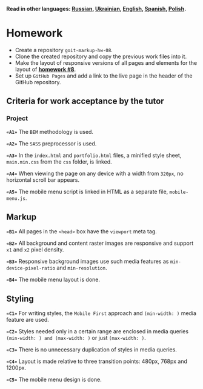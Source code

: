 **Read in other languages: [Russian](README.md), [Ukrainian](README.ua.md),
[English](README.en.md), [Spanish](README.es.md), [Polish](README.pl.md).**

# Homework

- Create a repository `goit-markup-hw-08`.
- Clone the created repository and copy the previous work files into it.
- Make the layout of responsive versions of all pages and elements for the
  layout of
  [**homework #8**](<https://www.figma.com/file/5vQ5fIsm5p6Mfqhl0Ee2qB/Web-Studio-ENG?node-id=1%3A3329>).
- Set up `GitHub Pages` and add a link to the live page in the header of the
  GitHub repository.

## Criteria for work acceptance by the tutor

### Project

**`«A1»`** The `BEM` methodology is used.

**`«A2»`** The `SASS` preprocessor is used.

**`«A3»`** In the `index.html` and `portfolio.html` files, a minified style
sheet, `main.min.css` from the `css` folder, is linked.

**`«A4»`** When viewing the page on any device with a width from `320px`, no
horizontal scroll bar appears.

**`«A5»`** The mobile menu script is linked in HTML as a separate file,
`mobile-menu.js`.

## Markup

**`«B1»`** All pages in the `<head>` box have the `viewport` meta tag.

**`«B2»`** All background and content raster images are responsive and support
`x1` and `x2` pixel density.

<!-- **`«B3»`** Responsive content images use the `<img>` element with the `srcset`
attribute and `x` descriptor. -->

**`«B3»`** Responsive background images use such media features as
`min-device-pixel-ratio` and `min-resolution`.

**`«B4»`** The mobile menu layout is done.

## Styling

**`«C1»`** For writing styles, the `Mobile First` approach and `(min-width: )`
media feature are used.

**`«C2»`** Styles needed only in a certain range are enclosed in media queries
`(min-width: ) and (max-width: )` or just `(max-width: )`.

**`«C3»`** There is no unnecessary duplication of styles in media queries.

**`«C4»`** Layout is made relative to three transition points: 480px, 768px and
1200px.

**`«C5»`** The mobile menu design is done.
